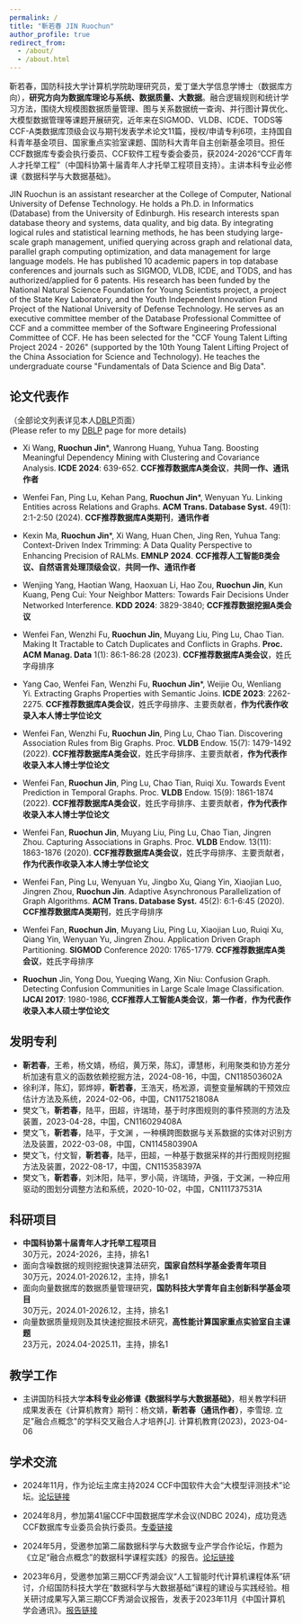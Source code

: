 ```yaml
---
permalink: /
title: "靳若春 JIN Ruochun"
author_profile: true
redirect_from: 
  - /about/
  - /about.html
---
```


靳若春，国防科技大学计算机学院助理研究员，爱丁堡大学信息学博士（数据库方向），**研究方向为数据库理论与系统、数据质量、大数据**。融合逻辑规则和统计学习方法，围绕大规模图数据质量管理、图与关系数据统一查询、并行图计算优化、大模型数据管理等课题开展研究，近年来在SIGMOD、VLDB、ICDE、TODS等CCF-A类数据库顶级会议与期刊发表学术论文11篇，授权/申请专利6项，主持国自科青年基金项目、国家重点实验室课题、国防科大青年自主创新基金项目。担任CCF数据库专委会执行委员、CCF软件工程专委会委员，获2024-2026“CCF青年人才托举工程”（中国科协第十届青年人才托举工程项目支持）。主讲本科专业必修课《数据科学与大数据基础》。

JIN Ruochun is an assistant researcher at the College of Computer, National University of Defense Technology. He holds a Ph.D. in Informatics (Database) from the University of Edinburgh. His research interests span database theory and systems, data quality, and big data. By integrating logical rules and statistical learning methods, he has been studying large-scale graph management, unified querying across graph and relational data, parallel graph computing optimization, and data management for large language models. He has published 10 academic papers in top database conferences and journals such as SIGMOD, VLDB, ICDE, and TODS, and has authorized/applied for 6 patents. His research has been funded by the National Natural Science Foundation for Young Scientists project, a project of the State Key Laboratory, and the Youth Independent Innovation Fund Project of the National University of Defense Technology. He serves as an executive committee member of the Database Professional Committee of CCF and a committee member of the Software Engineering Professional Committee of CCF. He has been selected for the "CCF Young Talent Lifting Project 2024 - 2026" (supported by the 10th Young Talent Lifting Project of the China Association for Science and Technology). He teaches the undergraduate course "Fundamentals of Data Science and Big Data". 


论文代表作
------
（全部论文列表详见本人[DBLP](https://dblp.uni-trier.de/pid/197/9561.html)页面）  
(Please refer to my [DBLP](https://dblp.uni-trier.de/pid/197/9561.html) page for more details)

* Xi Wang, **Ruochun Jin***, Wanrong Huang, Yuhua Tang. Boosting Meaningful Dependency Mining with Clustering and Covariance Analysis. **ICDE 2024**: 639-652. **CCF推荐数据库A类会议**，**共同一作、通讯作者**

* Wenfei Fan, Ping Lu, Kehan Pang, **Ruochun Jin***, Wenyuan Yu. Linking Entities across Relations and Graphs. **ACM Trans. Database Syst.** 49(1): 2:1-2:50 (2024). **CCF推荐数据库A类期刊**，**通讯作者**

* Kexin Ma, **Ruochun Jin***, Xi Wang, Huan Chen, Jing Ren, Yuhua Tang:
Context-Driven Index Trimming: A Data Quality Perspective to Enhancing Precision of RALMs. **EMNLP 2024**. **CCF推荐人工智能B类会议、自然语言处理顶级会议**，**共同一作、通讯作者**

* Wenjing Yang, Haotian Wang, Haoxuan Li, Hao Zou, **Ruochun Jin**, Kun Kuang, Peng Cui:
Your Neighbor Matters: Towards Fair Decisions Under Networked Interference. **KDD 2024**: 3829-3840; **CCF推荐数据挖掘A类会议**

* Wenfei Fan, Wenzhi Fu, **Ruochun Jin**, Muyang Liu, Ping Lu, Chao Tian. Making It Tractable to Catch Duplicates and Conflicts in Graphs. **Proc. ACM Manag. Data** 1(1): 86:1-86:28 (2023). **CCF推荐数据库A类会议**，姓氏字母排序

* Yang Cao, Wenfei Fan, Wenzhi Fu, **Ruochun Jin***, Weijie Ou, Wenliang Yi. Extracting Graphs Properties with Semantic Joins. **ICDE 2023**: 2262-2275. **CCF推荐数据库A类会议**，姓氏字母排序、主要贡献者，**作为代表作收录入本人博士学位论文**

* Wenfei Fan, Wenzhi Fu, **Ruochun Jin**, Ping Lu, Chao Tian. Discovering Association Rules from Big Graphs.  Proc. **VLDB** Endow. 15(7): 1479-1492 (2022). **CCF推荐数据库A类会议**，姓氏字母排序、主要贡献者，**作为代表作收录入本人博士学位论文**

* Wenfei Fan, **Ruochun Jin**, Ping Lu, Chao Tian, Ruiqi Xu. Towards Event Prediction in Temporal Graphs. Proc. **VLDB** Endow. 15(9): 1861-1874 (2022). **CCF推荐数据库A类会议**，姓氏字母排序、主要贡献者，**作为代表作收录入本人博士学位论文**


* Wenfei Fan, **Ruochun Jin**, Muyang Liu, Ping Lu, Chao Tian, Jingren Zhou. Capturing Associations in Graphs. Proc. **VLDB** Endow. 13(11): 1863-1876 (2020). **CCF推荐数据库A类会议**，姓氏字母排序、主要贡献者，**作为代表作收录入本人博士学位论文**

* Wenfei Fan, Ping Lu, Wenyuan Yu, Jingbo Xu, Qiang Yin, Xiaojian Luo, Jingren Zhou, **Ruochun Jin**. Adaptive Asynchronous Parallelization of Graph Algorithms. **ACM Trans. Database Syst.** 45(2): 6:1-6:45 (2020). **CCF推荐数据库A类期刊**，姓氏字母排序

* Wenfei Fan, **Ruochun Jin**, Muyang Liu, Ping Lu, Xiaojian Luo, Ruiqi Xu, Qiang Yin, Wenyuan Yu, Jingren Zhou. Application Driven Graph Partitioning. **SIGMOD** Conference 2020: 1765-1779. **CCF推荐数据库A类会议**，姓氏字母排序

* **Ruochun** Jin, Yong Dou, Yueqing Wang, Xin Niu: Confusion Graph. Detecting Confusion Communities in Large Scale Image Classification. **IJCAI 2017**: 1980-1986, **CCF推荐人工智能A类会议**，**第一作者**，**作为代表作收录入本人硕士学位论文**


发明专利
-------
* **靳若春**，王希，杨文婧，杨绍，黄万荣，陈幻，谭慧彬，利用聚类和协方差分析加速有意义的函数依赖挖掘方法，2024-08-16，中国，CN118503602A
* 徐利洋，陈幻，郭烨婷，**靳若春**，王浩天，杨凇源，调整变量解耦的干预效应估计方法及系统，2024-02-06，中国，CN117521808A
* 樊文飞，**靳若春**，陆平，田超，许瑞琦，基于时序图规则的事件预测的方法及装置，2023-04-28，中国，CN116029408A
*	樊文飞，**靳若春**，陆平，于文渊 ，一种横跨图数据与关系数据的实体对识别方法及装置，2022-03-08，中国，CN114580390A 
*	樊文飞，付文智，**靳若春**，陆平，田超，一种基于数据采样的并行图规则挖掘方法及装置，2022-08-17，中国，CN115358397A 
* 樊文飞，**靳若春**，刘沐阳，陆平，罗小简，许瑞琦，尹强，于文渊，一种应用驱动的图划分调整方法和系统，2020-10-02，中国，CN111737531A


科研项目
------
* **中国科协第十届青年人才托举工程项目**  
  30万元，2024-2026，主持，排名1
* 面向含噪数据的规则挖掘快速算法研究，**国家自然科学基金委青年项目**  
  30万元，2024.01-2026.12，主持，排名1
* 面向向量数据库的数据质量管理研究，**国防科技大学青年自主创新科学基金项目**  
  30万元，2024.01-2026.12，主持，排名1
* 向量数据质量规则及其快速挖掘技术研究，**高性能计算国家重点实验室自主课题**  
  23万元，2024.04-2025.11，主持，排名1


教学工作
------
* 主讲国防科技大学**本科专业必修课《数据科学与大数据基础》**，相关教学科研成果发表在《计算机教育》期刊：杨文婧，**靳若春（通讯作者）**，李雪琼. 立足"融合点概念"的学科交叉融合人才培养[J]. 计算机教育(2023)，2023-04-06


学术交流
------
* 2024年11月，作为论坛主席主持2024 CCF中国软件大会“大模型评测技术”论坛。[论坛链接](https://chinasoft.ccf.org.cn/program/academic)

* 2024年8月，参加第41届CCF中国数据库学术会议(NDBC 2024)，成功竞选CCF数据库专业委员会执行委员。[专委链接](http://tcdb.ccf.org.cn/tcdb/zzjg/)

* 2024年5月，受邀参加第二届数据科学与大数据专业产学合作论坛，作题为《立足“融合点概念”的数据科学课程实践》的报告。[论坛链接](https://mp.weixin.qq.com/s/YRBblscHSGqxPU4PBjWwzw)

* 2023年6月，受邀参加第三期CCF秀湖会议“人工智能时代计算机课程体系”研讨，介绍国防科技大学在“数据科学与大数据基础”课程的建设与实践经验。相关研讨成果写入第三期CCF秀湖会议报告，发表于2023年11月《中国计算机学会通讯》。[报告链接](https://www.ccf.org.cn/CCF_BC/activities/BLS/2023-11-15/798154.shtml)

